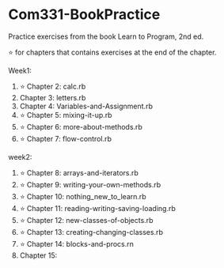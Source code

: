 # Com331-BookPractice
Practice exercises from the book Learn to Program, 2nd ed.

:star: for chapters that contains exercises at the end of the chapter.

Week1:
  1. :star: Chapter 2: calc.rb
  2. Chapter 3: letters.rb
  3. Chapter 4: Variables-and-Assignment.rb
  4. :star: Chapter 5: mixing-it-up.rb
  5. :star: Chapter 6: more-about-methods.rb
  6. :star: Chapter 7: flow-control.rb

week2:
  1. :star: Chapter 8: arrays-and-iterators.rb
  2. :star: Chapter 9: writing-your-own-methods.rb
  3. :star: Chapter 10: nothing_new_to_learn.rb
  4. :star: Chapter 11: reading-writing-saving-loading.rb
  5. :star: Chapter 12: new-classes-of-objects.rb
  6. :star: Chapter 13: creating-changing-classes.rb
  7. :star: Chapter 14: blocks-and-procs.rn
  8. Chapter 15:

